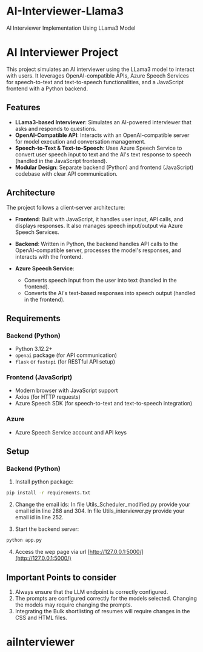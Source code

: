 # AI-Interviewer-Llama3
AI Interviewer Implementation Using LLama3 Model

# AI Interviewer Project
 
This project simulates an AI interviewer using the LLama3 model to interact with users. It leverages OpenAI-compatible APIs, Azure Speech Services for speech-to-text and text-to-speech functionalities, and a JavaScript frontend with a Python backend.
 
## Features
 
- **LLama3-based Interviewer**: Simulates an AI-powered interviewer that asks and responds to questions.
- **OpenAI-Compatible API**: Interacts with an OpenAI-compatible server for model execution and conversation management.
- **Speech-to-Text & Text-to-Speech**: Uses Azure Speech Service to convert user speech input to text and the AI's text response to speech (handled in the JavaScript frontend).
- **Modular Design**: Separate backend (Python) and frontend (JavaScript) codebase with clear API communication.
 
## Architecture
 
The project follows a client-server architecture:
 
- **Frontend**: Built with JavaScript, it handles user input, API calls, and displays responses. It also manages speech input/output via Azure Speech Services.
  
- **Backend**: Written in Python, the backend handles API calls to the OpenAI-compatible server, processes the model's responses, and interacts with the frontend.
 
- **Azure Speech Service**:
  - Converts speech input from the user into text (handled in the frontend).
  - Converts the AI's text-based responses into speech output (handled in the frontend).
 
## Requirements
 
### Backend (Python)
- Python 3.12.2+
- `openai` package (for API communication)
- `flask` or `fastapi` (for RESTful API setup)
 
### Frontend (JavaScript)
- Modern browser with JavaScript support
- Axios (for HTTP requests)
- Azure Speech SDK (for speech-to-text and text-to-speech integration)
 
### Azure
- Azure Speech Service account and API keys
 
## Setup
 
### Backend (Python)
 
1. Install python package:
```bash
pip install -r requirements.txt
```
2. Change the email ids:
   In file Utils_Scheduler_modified.py provide your email id in line 288 and 304.
   In file Utils_interviewer.py provide your email id in line 252.
 
3. Start the backend server:
 
```bash
python app.py
```

4. Access the wep page via url [http://127.0.0.1:5000/](http://127.0.0.1:5000/)

## Important Points to consider

1. Always ensure that the LLM endpoint is correctly configured.
2. The prompts are configured correctly for the models selected. Changing the models may require changing the prompts.
3. Integrating the Bulk shortlisting of resumes will require changes in the CSS and HTML files.
   
# aiInterviewer
